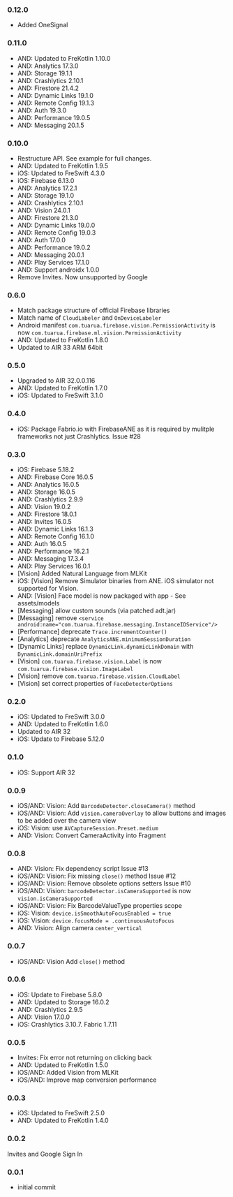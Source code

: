 ### 0.12.0
- Added OneSignal 

### 0.11.0
- AND: Updated to FreKotlin 1.10.0
- AND: Analytics 17.3.0
- AND: Storage 19.1.1
- AND: Crashlytics 2.10.1
- AND: Firestore 21.4.2
- AND: Dynamic Links 19.1.0
- AND: Remote Config 19.1.3
- AND: Auth 19.3.0
- AND: Performance 19.0.5
- AND: Messaging 20.1.5

### 0.10.0
- Restructure API. See example for full changes.
- AND: Updated to FreKotlin 1.9.5
- iOS: Updated to FreSwift 4.3.0
- iOS: Firebase 6.13.0
- AND: Analytics 17.2.1
- AND: Storage 19.1.0
- AND: Crashlytics 2.10.1
- AND: Vision 24.0.1
- AND: Firestore 21.3.0
- AND: Dynamic Links 19.0.0
- AND: Remote Config 19.0.3
- AND: Auth 17.0.0
- AND: Performance 19.0.2
- AND: Messaging 20.0.1
- AND: Play Services 17.1.0
- AND: Support androidx 1.0.0
- Remove Invites. Now unsupported by Google

### 0.6.0
- Match package structure of official Firebase libraries
- Match name of `CloudLabeler` and `OnDeviceLabeler`
- Android manifest `com.tuarua.firebase.vision.PermissionActivity` is now `com.tuarua.firebase.ml.vision.PermissionActivity`
- AND: Updated to FreKotlin 1.8.0
- Updated to AIR 33 ARM 64bit

### 0.5.0
- Upgraded to AIR 32.0.0.116
- AND: Updated to FreKotlin 1.7.0
- iOS: Updated to FreSwift 3.1.0

### 0.4.0
- iOS: Package Fabrio.io with FirebaseANE as it is required by mulitple frameworks not just Crashlytics. Issue #28

### 0.3.0
- iOS: Firebase 5.18.2
- AND: Firebase Core 16.0.5
- AND: Analytics 16.0.5
- AND: Storage 16.0.5
- AND: Crashlytics 2.9.9
- AND: Vision 19.0.2
- AND: Firestore 18.0.1
- AND: Invites 16.0.5
- AND: Dynamic Links 16.1.3
- AND: Remote Config 16.1.0
- AND: Auth 16.0.5
- AND: Performance 16.2.1
- AND: Messaging 17.3.4
- AND: Play Services 16.0.1
- [Vision]  Added Natural Language from MLKit
- iOS: [Vision] Remove Simulator binaries from ANE. iOS simulator not supported for Vision.
- AND: [Vision] Face model is now packaged with app - See assets/models
- [Messaging] allow custom sounds (via patched adt.jar)
- [Messaging] remove `<service android:name="com.tuarua.firebase.messaging.InstanceIDService"/>`
- [Performance] deprecate `Trace.incrementCounter()`
- [Analytics] deprecate `AnalyticsANE.minimumSessionDuration`
- [Dynamic Links] replace `DynamicLink.dynamicLinkDomain` with `DynamicLink.domainUriPrefix`
- [Vision] `com.tuarua.firebase.vision.Label` is now `com.tuarua.firebase.vision.ImageLabel`
- [Vision] remove `com.tuarua.firebase.vision.CloudLabel`
- [Vision] set correct properties of `FaceDetectorOptions`

### 0.2.0
- iOS: Updated to FreSwift 3.0.0
- AND: Updated to FreKotlin 1.6.0
- Updated to AIR 32
- iOS: Update to Firebase 5.12.0

### 0.1.0
- iOS: Support AIR 32

### 0.0.9
- iOS/AND: Vision: Add `BarcodeDetector.closeCamera()` method
- iOS/AND: Vision: Add `vision.cameraOverlay` to allow buttons and images to be added over the camera view
- iOS: Vision: use `AVCaptureSession.Preset.medium`
- AND: Vision: Convert CameraActivity into Fragment

### 0.0.8
- AND: Vision: Fix dependency script Issue #13
- iOS/AND: Vision: Fix missing `close()` method Issue #12
- iOS/AND: Vision: Remove obsolete options setters Issue #10
- iOS/AND: Vision: `barcodeDetector.isCameraSupported` is now `vision.isCameraSupported`
- iOS/AND: Vision: Fix BarcodeValueType properties scope
- iOS: Vision: `device.isSmoothAutoFocusEnabled = true`
- iOS: Vision: `device.focusMode = .continuousAutoFocus`
- AND: Vision: Align camera `center_vertical`

### 0.0.7
- iOS/AND: Vision Add `close()` method

### 0.0.6
- iOS: Update to Firebase 5.8.0
- AND: Updated to Storage 16.0.2
- AND: Crashlytics 2.9.5
- AND: Vision 17.0.0
- iOS: Crashlytics 3.10.7. Fabric 1.7.11

### 0.0.5
- Invites: Fix error not returning on clicking back
- AND: Updated to FreKotlin 1.5.0
- iOS/AND: Added Vision from MLKit
- iOS/AND: Improve map conversion performance

### 0.0.3
- iOS: Updated to FreSwift 2.5.0
- AND: Updated to FreKotlin 1.4.0

### 0.0.2
Invites and Google Sign In

### 0.0.1  
- initial commit
